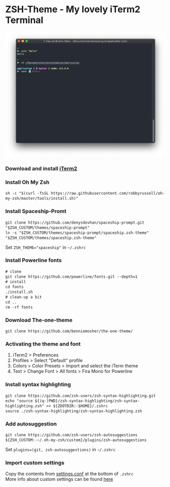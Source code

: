 
# ZSH-Theme - My lovely iTerm2 Terminal
![preview](https://github.com/xVanjaZ/ZSH-Theme/blob/master/preview.png)

### Download and install [iTerm2](https://www.iterm2.com)

### Install Oh My Zsh
```
sh -c "$(curl -fsSL https://raw.githubusercontent.com/robbyrussell/oh-my-zsh/master/tools/install.sh)"
```

### Install Spaceship-Promt

```
git clone https://github.com/denysdovhan/spaceship-prompt.git "$ZSH_CUSTOM/themes/spaceship-prompt"
ln -s "$ZSH_CUSTOM/themes/spaceship-prompt/spaceship.zsh-theme" "$ZSH_CUSTOM/themes/spaceship.zsh-theme"
```
Set `ZSH_THEME="spaceship"` in `~/.zshrc`

### Install Powerline fonts <br>

```
# clone
git clone https://github.com/powerline/fonts.git --depth=1
# install
cd fonts
./install.sh
# clean-up a bit
cd ..
rm -rf fonts
```

### Download The-one-theme <br>
```
git clone https://github.com/benniemosher/the-one-theme/
```

### Activating the theme and font
1. iTerm2 > Preferences  <br>
2. Profiles > Select "Default" profile  <br>
3. Colors > Color Presets > Import and select the iTerm theme  <br>
4. Text > Change Font > All fonts > Fira Mono for Powerline  <br>


### Install syntax highlighting
```
git clone https://github.com/zsh-users/zsh-syntax-highlighting.git
echo "source ${(q-)PWD}/zsh-syntax-highlighting/zsh-syntax-highlighting.zsh" >> ${ZDOTDIR:-$HOME}/.zshrc
source ./zsh-syntax-highlighting/zsh-syntax-highlighting.zsh
```

### Add autosuggestion
```
git clone https://github.com/zsh-users/zsh-autosuggestions ${ZSH_CUSTOM:-~/.oh-my-zsh/custom}/plugins/zsh-autosuggestions
```
Set `plugins=(git, zsh-autosuggestions)` in `~/.zshrc`

### Import custom settings
Copy the contents from [settings.conf](https://github.com/xVanjaZ/ZSH-Theme/blob/master/settings.conf) at the bottom of `.zshrc` <br>
More info about custom settings can be found [here](https://github.com/denysdovhan/spaceship-prompt/blob/master/docs/Options.md)
